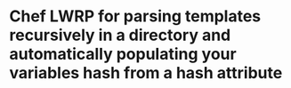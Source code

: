 # Chef LWRP for parsing templates recursively in a directory and automatically populating your variables hash from a hash attribute
